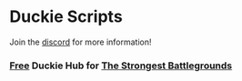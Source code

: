 # Duckie Scripts
Join the [discord](https://discord.gg/fjdsklfjdslak;fjdsalfa) for more information!

### <ins>Free</ins> Duckie Hub for <ins>The Strongest Battlegrounds</ins>
```

```
